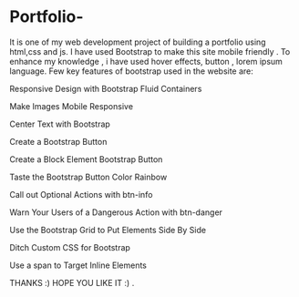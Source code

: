 # Portfolio-
It is one of my web development project of building a portfolio using html,css and js.
I have used Bootstrap to make this site mobile friendly . To enhance my knowledge , i have used hover effects, button , lorem ipsum language.
Few key features of bootstrap used in the website are:


Responsive Design with Bootstrap Fluid Containers

Make Images Mobile Responsive

Center Text with Bootstrap

Create a Bootstrap Button

Create a Block Element Bootstrap Button

Taste the Bootstrap Button Color Rainbow

Call out Optional Actions with btn-info

Warn Your Users of a Dangerous Action with btn-danger

Use the Bootstrap Grid to Put Elements Side By Side

Ditch Custom CSS for Bootstrap

Use a span to Target Inline Elements


THANKS :) HOPE YOU LIKE IT :) .
